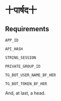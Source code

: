 # 十पार्षद十

## Requirements
``APP_ID``

``API_HASH``

``STRING_SESSION``

``PRIVATE_GROUP_ID``

``TG_BOT_USER_NAME_BF_HER``

``TG_BOT_TOKEN_BF_HER``

And, at last, a head.
